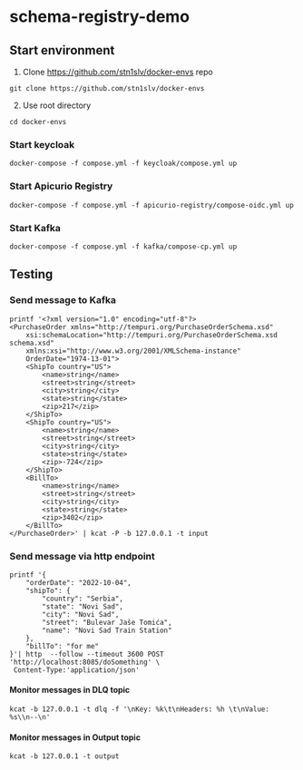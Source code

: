 # schema-registry-demo


## Start environment
1. Clone https://github.com/stn1slv/docker-envs repo
```
git clone https://github.com/stn1slv/docker-envs
```
2. Use root directory
```
cd docker-envs
```

### Start keycloak
```
docker-compose -f compose.yml -f keycloak/compose.yml up
```

### Start Apicurio Registry
```
docker-compose -f compose.yml -f apicurio-registry/compose-oidc.yml up
```

### Start Kafka
```
docker-compose -f compose.yml -f kafka/compose-cp.yml up
```

## Testing
### Send message to Kafka
```
printf '<?xml version="1.0" encoding="utf-8"?>
<PurchaseOrder xmlns="http://tempuri.org/PurchaseOrderSchema.xsd" 
    xsi:schemaLocation="http://tempuri.org/PurchaseOrderSchema.xsd schema.xsd" 
    xmlns:xsi="http://www.w3.org/2001/XMLSchema-instance"
    OrderDate="1974-13-01">
    <ShipTo country="US">
        <name>string</name>
        <street>string</street>
        <city>string</city>
        <state>string</state>
        <zip>217</zip>
    </ShipTo>
    <ShipTo country="US">
        <name>string</name>
        <street>string</street>
        <city>string</city>
        <state>string</state>
        <zip>-724</zip>
    </ShipTo>
    <BillTo>
        <name>string</name>
        <street>string</street>
        <city>string</city>
        <state>string</state>
        <zip>3402</zip>
    </BillTo>
</PurchaseOrder>' | kcat -P -b 127.0.0.1 -t input
```

### Send message via http endpoint

```
printf '{
    "orderDate": "2022-10-04",
    "shipTo": {
        "country": "Serbia",
        "state": "Novi Sad",
        "city": "Novi Sad",
        "street": "Bulevar Jaše Tomića",
        "name": "Novi Sad Train Station"
    },
    "billTo": "for me"
}'| http  --follow --timeout 3600 POST 'http://localhost:8085/doSomething' \
 Content-Type:'application/json'
```

#### Monitor messages in DLQ topic
```
kcat -b 127.0.0.1 -t dlq -f '\nKey: %k\t\nHeaders: %h \t\nValue: %s\\n--\n'
```

#### Monitor messages in Output topic
```
kcat -b 127.0.0.1 -t output
```
